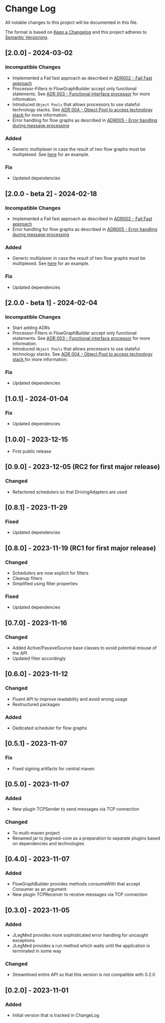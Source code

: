 # Change Log
All notable changes to this project will be documented in this file.

The format is based on [Keep a Changelog](http://keepachangelog.com/)
and this project adheres to [Semantic Versioning](http://semver.org/).

## \[2.0.0] - 2024-03-02
### Incompatible Changes
- Implemented a Fail fast approach as described in [ADR002 - Fail Fast approach](docs/architecture/002-fail-fast-approach.md)
- Processor-Filters in FlowGraphBuilder accept only functional statements. See [ADR 003 - Functional interface processor](docs/architecture/003-functional-interface-processor.md) for more information.
- Introduced `Object Pools` that allows processors to use stateful technology stacks. See [ADR 004 - Object Pool to access technology stack ](docs/architecture/004-object-pool-to-access-technology-stack.md) for more information.
- Error handling for flow graphs as described in [ADR005 - Error handling during message processing](docs/architecture/005-error-handling-during-message-processing.md)

### Added
- Generic multiplexer in case the result of two flow graphs must be multiplexed. See [here](jlegmed-core/src/test/java/io/jexxa/jlegmed/plugins/generic/producer/BiFunctionMultiplexerTest.java) for an example.

### Fix
- Updated dependencies

## \[2.0.0 - beta 2] - 2024-02-18
### Incompatible Changes
- Implemented a Fail fast approach as described in [ADR002 - Fail Fast approach](docs/architecture/002-fail-fast-approach.md)
- Error handling for flow graphs as described in [ADR005 - Error handling during message processing](docs/architecture/005-error-handling-during-message-processing.md)
### Added 
- Generic multiplexer in case the result of two flow graphs must be multiplexed. See [here](jlegmed-core/src/test/java/io/jexxa/jlegmed/plugins/generic/producer/BiFunctionMultiplexerTest.java) for an example.

### Fix
- Updated dependencies

## \[2.0.0 - beta 1] - 2024-02-04
### Incompatible Changes 
- Start adding ADRs
- Processor-Filters in FlowGraphBuilder accept only functional statements. See [ADR 003 - Functional interface processor](docs/architecture/003-functional-interface-processor.md) for more information.   
- Introduced `Object Pools` that allows processors to use stateful technology stacks. See [ADR 004 - Object Pool to access technology stack ](docs/architecture/004-object-pool-to-access-technology-stack.md) for more information.
### Fix
- Updated dependencies


## \[1.0.1] - 2024-01-04
### Fix
- Updated dependencies

## \[1.0.0] - 2023-12-15
- First public release

## \[0.9.0] - 2023-12-05 (RC2 for first major release)
### Changed
- Refactored schedulers so that DrivingAdapters are used

## \[0.8.1] - 2023-11-29 
### Fixed
- Updated dependencies

## \[0.8.0] - 2023-11-19 (RC1 for first major release)
### Changed
- Schedulers are now explicit for filters 
- Cleanup filters 
- Simplified using filter properties 

### Fixed
- Updated dependencies

## \[0.7.0] - 2023-11-16
### Changed
- Added Active/PassiveSource base classes to avoid potential misuse of the API  
- Updated filter accordingly 
 
## \[0.6.0] - 2023-11-12
### Changed
- Fluent API to improve readability and avoid wrong usage
- Restructured packages 
 
### Added
- Dedicated scheduler for flow graphs  

## \[0.5.1] - 2023-11-07
### Fix
- Fixed signing artifacts for central maven

## \[0.5.0] - 2023-11-07
### Added
- New plugin TCPSender to send messages via TCP connection

### Changed 
- To multi-maven project 
- Renamed jar to jlegmed-core as a preparation to separate plugins based on dependencies and technologies

## \[0.4.0] - 2023-11-07
### Added
- FlowGraphBuilder provides methods consumeWith that accept Consumer as an argument
- New plugin TCPReceiver to receive messages via TCP connection 

## \[0.3.0] - 2023-11-05
### Added
- JLegMed provides more sophisticated error handling for uncaught exceptions 
- JLegMed provides a run method which waits until the application is terminated in some way

### Changed
- Streamlined entire API so that this version is not compatible with 0.2.0  

## \[0.2.0] - 2023-11-01

### Added
- Initial version that is tracked in ChangeLog